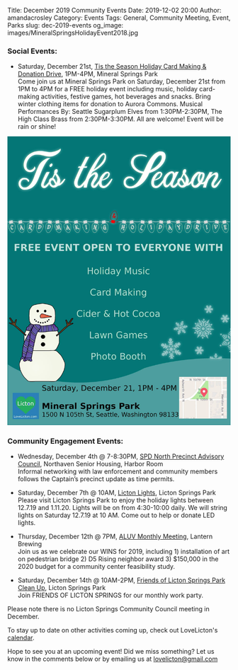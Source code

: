 Title: December 2019 Community Events
Date: 2019-12-02 20:00
Author: amandacrosley
Category: Events
Tags: General, Community Meeting, Event, Parks
slug: dec-2019-events
og_image: images/MineralSpringsHolidayEvent2018.jpg

### Social Events:

*   Saturday, December 21st, [Tis the Season Holiday Card Making & Donation Drive](https://www.facebook.com/events/552401048827773/), 1PM-4PM, Mineral Springs Park <br>
Come join us at Mineral Springs Park on Saturday, December 21st from 1PM to 4PM for a FREE holiday event including music, holiday card-making activities, festive games, hot beverages and snacks. Bring winter clothing items for donation to Aurora Commons. Musical Performances By: Seattle Sugarplum Elves from 1:30PM-2:30PM, The High Class Brass from 2:30PM-3:30PM. All are welcome! Event will be rain or shine! 

[![Tis The Season Mineral Springs Park Event 2019](/images/mineralspringspark2019flyer.jpg)](/images/mineralspringspark2019flyer.jpg)

### Community Engagement Events:

*   Wednesday, December 4th @ 7-8:30PM, [SPD North Precinct Advisory Council](https://seattlenpac.blogspot.com/), Northaven Senior Housing, Harbor Room  <br />
Informal networking with law enforcement and community members follows the Captain’s precinct update as time permits.

*   Saturday, December 7th @ 10AM, [Licton Lights](https://www.facebook.com/events/765967403884537/), Licton Springs Park  <br />
Please visit Licton Springs Park to enjoy the holiday lights between 12.7.19 and 1.11.20. Lights will be on from 4:30-10:00 daily. We will string lights on Saturday 12.7.19 at 10 AM. Come out to help or donate LED lights. 

*   Thursday, December 12th @ 7PM, [ALUV Monthly Meeting](https://www.facebook.com/events/2543178332579949/), Lantern Brewing <br />
Join us as we celebrate our WINS for 2019, including 1) installation of art on pedestrian bridge 2) D5 Rising neighbor award 3) $150,000 in the 2020 budget for a community center feasibility study.

*   Saturday, December 14th @ 10AM-2PM, [Friends of Licton Springs Park Clean Up](https://lictonsprings.org/work_party.pdf), Licton Springs Park <br />
Join FRIENDS OF LICTON SPRINGS for our monthly work party.

Please note there is no Licton Springs Community Council meeting in December. 

To stay up to date on other activities coming up, check out LoveLicton's [calendar](https://lovelicton.com/pages/community-calendar.html).

Hope to see you at an upcoming event!
Did we miss something? Let us know in the comments below or by emailing us at [lovelicton@gmail.com](mailto:lovelicton@gmail.com)
